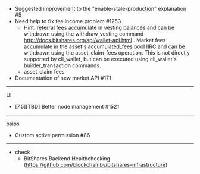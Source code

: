 

- Suggested improvement to the "enable-stale-production" explanation #5
- Need help to fix fee income problem #1253
   - Hint: referral fees accumulate in vesting balances and can be withdrawn using the withdraw_vesting command http://docs.bitshares.org/api/wallet-api.html .
Market fees accumulate in the asset's accumulated_fees pool IIRC and can be withdrawn using the asset_claim_fees operation. This is not directly supported by cli_wallet, but can be executed using cli_wallet's builder_transaction commands.
   - asset_claim fees
- Documentation of new market API #171  

--------------------

UI
- [7.5][TBD] Better node management #1521
   
---------------------

bsips

- Custom active permission #86


----------------------

- check 
  - BitShares Backend Healthchecking (https://github.com/blockchainbv/bitshares-infrastructure)
  
  
  

